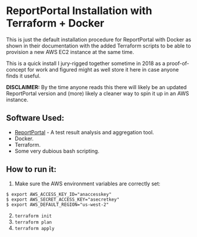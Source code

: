 # ReportPortal Installation with Terraform + Docker

This is just the default installation procedure for ReportPortal with Docker as shown in their documentation with the added Terraform scripts to be able to provision a new AWS EC2 instance at the same time. 

This is a quick install I jury-rigged together sometime in 2018 as a proof-of-concept for work and figured might as well store it here in case anyone finds it useful. 

**DISCLAIMER:** By the time anyone reads this there will likely be an updated ReportPortal version and (more) likely a cleaner way to spin it up in an AWS instance. 

## Software Used: 
- [ReportPortal](https://reportportal.io/) - A test result analysis and aggregation tool. 
- Docker.
- Terraform. 
- Some very dubious bash scripting. 

## How to run it:

1. Make sure the AWS environment variables are correctly set: 
```
$ export AWS_ACCESS_KEY_ID="anaccesskey"
$ export AWS_SECRET_ACCESS_KEY="asecretkey"
$ export AWS_DEFAULT_REGION="us-west-2"
```
2. `terraform init`
3. `terraform plan`
4. `terraform apply`